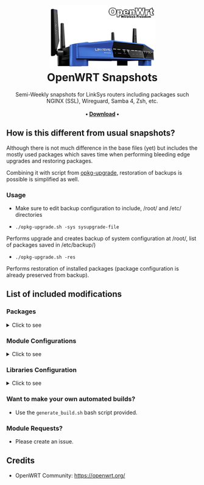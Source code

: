 <h1 align="center">
  <a href="https://github.com/iganeshk/openwrt-snapshots/" title="LaMetric LaMetric System Monitor">
    <img alt="OpenWRT Snapshots" src=".github/3200acm_openwrt.png" width="55%" />
  </a>
  <br />
  OpenWRT Snapshots
</h1>
<p align="center">
  Semi-Weekly snapshots for LinkSys routers including packages such NGINX (SSL), Wireguard, Samba 4, Zsh, etc. <br /><br />
    <strong>• <a href="https://iganesh.com/openwrt/" target="_blank" title="Download">Download</a> •</strong>
</p>

## How is this different from usual snapshots?

Although there is not much difference in the base files (yet) but includes the mostly used packages which saves time when performing bleeding edge upgrades and restoring packages. 

Combining it with script from [opkg-upgrade](https://github.com/iganeshk/opkg-upgrade), restoration of backups is possible is simplified as well.

### Usage

* Make sure to edit backup configuration to include, /root/ and /etc/ directories

* `./opkg-upgrade.sh -sys sysupgrade-file`

Performs upgrade and creates backup of system configuration at /root/, list of packages saved in /etc/backup/)

* `./opkg-upgrade.sh -res`

Performs restoration of installed packages (package configuration is already preserved from backup).

## List of included modifications

### Packages
<details><summary>Click to see</summary>
<p>

```
attr
avahi-dbus-daemon
bash
bzip2
ca-bundle
ca-certificates
coreutils
coreutils-date
coreutils-dircolors
curl
dbus
ddns-scripts
ddns-scripts_cloudflare.com-v4
git
git-http
gzip
htop
iftop
ip-tiny
iperf
iperf3
ipset
iptables-mod-conntrack-extra
iptables-mod-ipopt
jansson
jq
kmod-crypto-crc32c
kmod-crypto-md5
kmod-crypto-sha1
kmod-crypto-sha256
kmod-crypto-sha512
kmod-fs-ext4
kmod-fs-ntfs
kmod-fs-squashfs
kmod-fs-vfat
kmod-hwmon-core
kmod-hwmon-pwmfan
kmod-ifb
kmod-ipt-conntrack-extra
kmod-ipt-ipopt
kmod-ipt-ipset
kmod-ipt-raw
kmod-nfnetlink
kmod-nls-cp437
kmod-nls-iso8859-1
kmod-nls-utf8
kmod-sched-connmark
kmod-sched-core
kmod-tun
kmod-udptunnel4
kmod-udptunnel6
kmod-usb-ehci
kmod-usb2
kmod-usb3
kmod-wireguard
libaio
libarchive
libattr
libavahi-client
libavahi-dbus-support
libbz2
libcap
libcharset
libcomerr
libcurl
libdaemon
libdbus
libelf
libexpat
libgcrypt
libgd
libgpg-error
libipset
libiwinfo-lua
libjpeg
liblua
liblucihttp
liblucihttp-lua
liblzma
liblzo
libmbedtls
libmnl
libncurses
libopenssl
libopenssl-conf
libpcap
libpcre
libpng
libpopt
libqrencode
libreadline
librt
libsensors
libsodium
libssh2
libstdcpp
libsysfs
libtirpc
libubus-lua
libuci-lua
libustream-openssl
libuuid
lm-sensors
lua
luci
luci-app-advanced-reboot
luci-app-ddns
luci-app-firewall
luci-app-opkg
luci-app-qos
luci-app-samba4
luci-app-uhttpd
luci-app-wireguard
luci-base
luci-lib-ip
luci-lib-ipkg
luci-lib-json
luci-lib-jsonc
luci-lib-nixio
luci-mod-admin-full
luci-mod-network
luci-mod-rpc
luci-mod-status
luci-mod-system
luci-proto-ipv6
luci-proto-ppp
luci-proto-wireguard
luci-theme-bootstrap
luci-theme-material
miniupnpd
nano
nginx-ssl
nmap
openssh-client
openssh-keygen
openssh-server
openssh-sftp-server
openssl-util
px5g-mbedtls
qos-scripts
qrencode
rpcd
rpcd-mod-rrdns
samba4-libs
samba4-server
samba4-utils
socat
sysfsutils
sysstat
tar
tar_bzip2
tar_gzip
tar_xz
tc
tcpdump-mini
terminfo
uclibcxx
uhttpd
vnstat
vnstati
wget
wireguard
wireguard-tools
wsdd2
xz
xz-utils
zlib
zsh
```

</p>
</details>

### Module Configurations

<details><summary>Click to see</summary>
<p>


#### Samba 4
```
SAMBA4_SERVER_AVAHI
SAMBA4_SERVER_NETBIOS
SAMBA4_SERVER_VFS
```
#### NGINX (SSL)
```
NGINX_HEADERS_MORE
NGINX_HTTP_ACCESS
NGINX_HTTP_AUTH_BASIC
NGINX_HTTP_AUTOINDEX
NGINX_HTTP_BROTLI
NGINX_HTTP_BROWSER
NGINX_HTTP_CACHE
NGINX_HTTP_CHARSET
NGINX_HTTP_EMPTY_GIF
NGINX_HTTP_FASTCGI
NGINX_HTTP_GEO
NGINX_HTTP_GZIP
NGINX_HTTP_LIMIT_CONN
NGINX_HTTP_LIMIT_REQ
NGINX_HTTP_MAP
NGINX_HTTP_MEMCACHED
NGINX_HTTP_PROXY
NGINX_HTTP_REFERER
NGINX_HTTP_REWRITE
NGINX_HTTP_SCGI
NGINX_HTTP_SPLIT_CLIENTS
NGINX_HTTP_SSI
NGINX_HTTP_UPSTREAM_HASH
NGINX_HTTP_UPSTREAM_IP_HASH
NGINX_HTTP_UPSTREAM_KEEPALIVE
NGINX_HTTP_UPSTREAM_LEAST_CONN
NGINX_HTTP_USERID
NGINX_HTTP_UWSGI
NGINX_NAXSI
NGINX_PCRE
```
#### OpenSSL
```
OPENSSL_ENGINE
OPENSSL_PREFER_CHACHA_OVER_GCM
OPENSSL_WITH_ASM
OPENSSL_WITH_CHACHA_POLY1305
OPENSSL_WITH_CMS
OPENSSL_WITH_DEPRECATED
OPENSSL_WITH_EC
OPENSSL_WITH_ERROR_MESSAGES
OPENSSL_WITH_PSK
OPENSSL_WITH_SRP
OPENSSL_WITH_TLS13
```

</p>
</details>

### Libraries Configuration

<details><summary>Click to see</summary>
<p>

```
LIBCURL_COOKIES
LIBCURL_FILE
LIBCURL_FTP
LIBCURL_HTTP
LIBCURL_NO_SMB
LIBCURL_OPENSSL
LIBCURL_PROXY
LIBCURL_SSH2
LIBSODIUM_MINIMAL
LIBSSH2_OPENSSL
LUCI_SRCDIET
SOCAT_SSL
```

</p>
</details>

### Want to make your own automated builds?

* Use the `generate_build.sh` bash script provided.

### Module Requests?

* Please create an issue.

## Credits

* OpenWRT Community: https://openwrt.org/